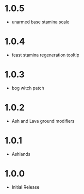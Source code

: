 # 1.0.5
* unarmed base stamina scale

# 1.0.4
* feast stamina regeneration tooltip

# 1.0.3
* bog witch patch

# 1.0.2
* Ash and Lava ground modifiers

# 1.0.1
* Ashlands

# 1.0.0
 * Initial Release